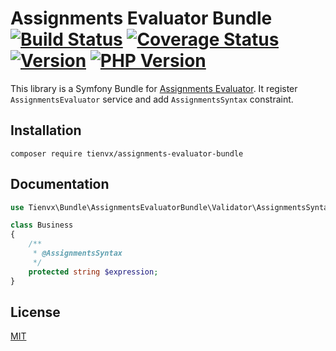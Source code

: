 # Assignments Evaluator Bundle [![Build Status][actions_badge]][actions_link] [![Coverage Status][coveralls_badge]][coveralls_link] [![Version][version-image]][version-url] [![PHP Version][php-version-image]][php-version-url]

This library is a Symfony Bundle for [Assignments Evaluator][assignments-evaluator].
It register `AssignmentsEvaluator` service and add `AssignmentsSyntax` constraint.

## Installation

```shell
composer require tienvx/assignments-evaluator-bundle
```

## Documentation

```php
use Tienvx\Bundle\AssignmentsEvaluatorBundle\Validator\AssignmentsSyntax;

class Business
{
    /**
     * @AssignmentsSyntax
     */
    protected string $expression;
}
```

## License

[MIT](https://github.com/tienvx/assignments-evaluator-bundle/blob/main/LICENSE)

[actions_badge]: https://github.com/tienvx/assignments-evaluator-bundle/workflows/main/badge.svg
[actions_link]: https://github.com/tienvx/assignments-evaluator-bundle/actions

[coveralls_badge]: https://coveralls.io/repos/tienvx/assignments-evaluator-bundle/badge.svg?branch=main&service=github
[coveralls_link]: https://coveralls.io/github/tienvx/assignments-evaluator-bundle?branch=main

[version-url]: https://packagist.org/packages/tienvx/assignments-evaluator-bundle
[version-image]: http://img.shields.io/packagist/v/tienvx/assignments-evaluator-bundle.svg?style=flat

[php-version-url]: https://packagist.org/packages/tienvx/assignments-evaluator-bundle
[php-version-image]: http://img.shields.io/badge/php-7.4.0+-ff69b4.svg

[assignments-evaluator]: https://github.com/tienvx/assignments-evaluator
